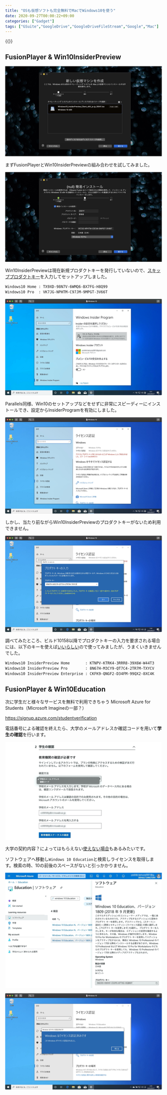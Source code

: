 ```yaml
---
title: "OSも仮想ソフトも完全無料でMacでWindows10を使う"
date: 2020-09-27T00:00:22+09:00
categories: ["Gadget"]
tags: ["GSuite","GoogleDrive","GoogleDriveFileStream","Google","Mac"]
---
```




{{<ad>}}

## FusionPlayer & Win10InsiderPreview

![](../../../images/mac-allfree-win10-1.jpg)

まずFusionPlayerとWin10InsiderPreviewの組み合わせを試してみました。

![](../../../images/mac-allfree-win10-2.jpg)

Win10InsiderPreviewは現在新規プロダクトキーを発行していないので、[スキッププロダクトキー](https://answers.microsoft.com/ja-jp/insider/forum/insider_wintp-insider_install/windows-10-insider-preview/86173780-0ffc-4d68-b827-f041e29a2927)を入力してセットアップしました。

```html
Windows10 Home : TX9XD-98N7V-6WMQ6-BX7FG-H8Q99
Windows10 Pro  : VK7JG-NPHTM-C97JM-9MPGT-3V66T
```

![](../../../images/mac-allfree-win10-3.jpg)

Parallels同様、Win10のセットアップなどをせずに非常にスピーディーにインストールでき、設定からInsiderProgramを有効にしました。

![](../../../images/mac-allfree-win10-4.jpg)

しかし、当たり前ながらWin10InsiderPreviewのプロダクトキーがないため利用できません。

![](../../../images/mac-allfree-win10-5.jpg)

調べてみたところ、ビルド10158以降でプロダクトキーの入力を要求される場合には、以下のキーを使えば[いいらしい](https://answers.microsoft.com/ja-jp/insider/forum/insider_wintp-insider_install-insiderplat_pc/windows-10-insider-preview-build-10158/cc273bcc-09d4-4281-bb6a-4b9a0410a5a4)ので使ってみましたが、うまくいきませんでした。

```html
Windows10 InsiderPreview Home       : KTNPV-KTRK4-3RRR8-39X6W-W44T3
Windows10 InsiderPreview Pro        : 8N67H-M3CY9-QT7C4-2TR7M-TXYCV
Windows10 InsiderPreview Enterprise : CKFK9-QNGF2-D34FM-99QX2-8XC4K
```

## FusionPlayer & Win10Education

次に学生だと様々なサービスを無料で利用できちゃう Microsoft Azure for Students（Microsoft Imagineの一部？）

https://signup.azure.com/studentverification

電話番号による確認を終えたら、大学のメールアドレスか確認コードを用いて<b>学生の確認</b>を行います。

![](../../../images/mac-allfree-win10-6.jpg)

大学の契約内容？によってはもらえない[使えない場合](https://tkg5th.hatenablog.com/entry/2019/09/25/000000)もあるみたいです。



ソフトウェアへ移動し`Windows 10 Education`と検索しライセンスを取得します。検索の時、10の前後のスペースがないと引っかかりません。

![](../../../images/mac-allfree-win10-7.jpg)



![](../../../images/mac-allfree-win10-8.jpg)